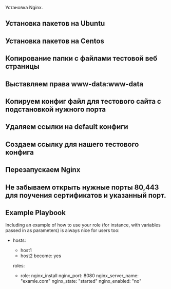 Установка Nginx.

## Установка пакетов на Ubuntu

## Установка пакетов на Centos

## Копирование папки с файлами тестовой веб страницы
## Выставляем права www-data:www-data

## Копируем конфиг файл для тестового сайта с подстановкой нужного порта

## Удаляем ссылки на default конфиги

## Создаем ссылку для нашего тестового конфига

## Перезапускаем Nginx

## Не забываем открыть нужные порты 80,443 для поучения сертификатов и указанный порт.


Example Playbook
----------------

Including an example of how to use your role (for instance, with variables passed in as parameters) is always nice for users too:

- hosts:
    - host1
    - host2
  become: yes

  roles:
    - role: nginx_install
      nginx_port: 8080
      nginx_server_name: "examle.com"
      nginx_state: "started"
      nginx_enabled: "no"

